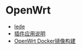 # OpenWrt

- [lede](https://github.com/coolsnowwolf/lede)
- [插件应用说明](https://www.right.com.cn/forum/thread-344825-1-1.html)
- [OpenWrt Docker镜像构建](https://github.com/crazygit/openwrt-x86-64)

